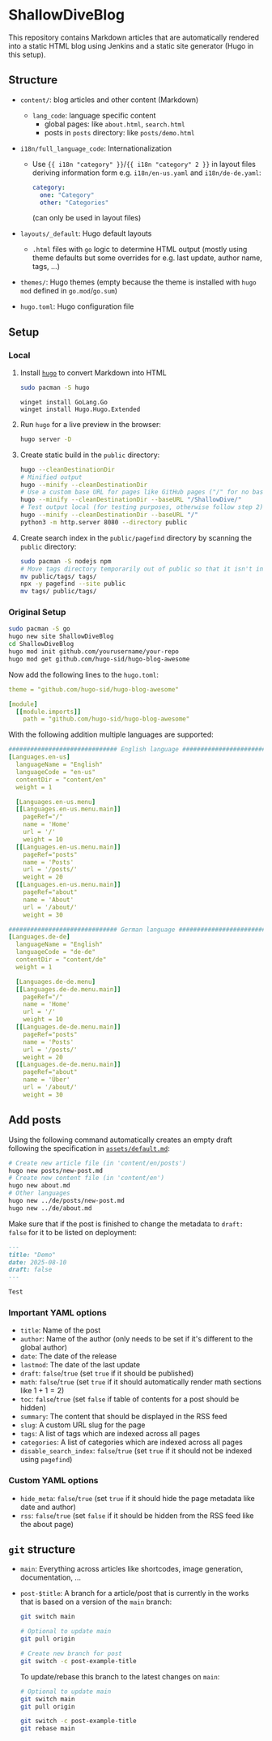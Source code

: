 # ShallowDiveBlog

This repository contains Markdown articles that are automatically rendered into a static HTML blog using Jenkins and a static site generator (Hugo in this setup).

## Structure

- `content/`: blog articles and other content (Markdown)
  - `lang_code`: language specific content
    - global pages: like `about.html`, `search.html`
    - posts in `posts` directory: like `posts/demo.html`
- `i18n/full_language_code`: Internationalization
  - Use `{{ i18n "category" }}`/`{{ i18n "category" 2 }}` in layout files deriving information form e.g. `i18n/en-us.yaml` and `i18n/de-de.yaml`:

    ```yaml
    category:
      one: "Category"
      other: "Categories"
    ```

    (can only be used in layout files)

- `layouts/_default`: Hugo default layouts
  - `.html` files with `go` logic to determine HTML output (mostly using theme defaults but some overrides for e.g. last update, author name, tags, ...)
- `themes/`: Hugo themes (empty because the theme is installed with `hugo mod` defined in `go.mod`/`go.sum`)
- `hugo.toml`: Hugo configuration file

## Setup

### Local

1. Install [`hugo`](https://gohugo.io/) to convert Markdown into HTML

   ```sh
   sudo pacman -S hugo
   ```

   ```pwsh
   winget install GoLang.Go
   winget install Hugo.Hugo.Extended
   ```

2. Run `hugo` for a live preview in the browser:

   ```sh
   hugo server -D
   ```

3. Create static build in the `public` directory:

   ```sh
   hugo --cleanDestinationDir
   # Minified output
   hugo --minify --cleanDestinationDir
   # Use a custom base URL for pages like GitHub pages ("/" for no base URL)
   hugo --minify --cleanDestinationDir --baseURL "/ShallowDive/"
   # Test output local (for testing purposes, otherwise follow step 2)
   hugo --minify --cleanDestinationDir --baseURL "/"
   python3 -m http.server 8080 --directory public
   ```

4. Create search index in the `public/pagefind` directory by scanning the `public` directory:

   ```sh
   sudo pacman -S nodejs npm
   # Move tags directory temporarily out of public so that it isn't indexed
   mv public/tags/ tags/
   npx -y pagefind --site public
   mv tags/ public/tags/
   ```

### Original Setup

```sh
sudo pacman -S go
hugo new site ShallowDiveBlog
cd ShallowDiveBlog
hugo mod init github.com/yourusername/your-repo
hugo mod get github.com/hugo-sid/hugo-blog-awesome
```

Now add the following lines to the `hugo.toml`:

```yaml
theme = "github.com/hugo-sid/hugo-blog-awesome"

[module]
  [[module.imports]]
    path = "github.com/hugo-sid/hugo-blog-awesome"
```

With the following addition multiple languages are supported:

```yaml
############################## English language ################################
[Languages.en-us]
  languageName = "English"
  languageCode = "en-us"
  contentDir = "content/en"
  weight = 1

  [Languages.en-us.menu]
  [[Languages.en-us.menu.main]]
    pageRef="/"
    name = 'Home'
    url = '/'
    weight = 10
  [[Languages.en-us.menu.main]]
    pageRef="posts"
    name = 'Posts'
    url = '/posts/'
    weight = 20
  [[Languages.en-us.menu.main]]
    pageRef="about"
    name = 'About'
    url = '/about/'
    weight = 30

############################## German language ################################
[Languages.de-de]
  languageName = "English"
  languageCode = "de-de"
  contentDir = "content/de"
  weight = 1

  [Languages.de-de.menu]
  [[Languages.de-de.menu.main]]
    pageRef="/"
    name = 'Home'
    url = '/'
    weight = 10
  [[Languages.de-de.menu.main]]
    pageRef="posts"
    name = 'Posts'
    url = '/posts/'
    weight = 20
  [[Languages.de-de.menu.main]]
    pageRef="about"
    name = 'Über'
    url = '/about/'
    weight = 30
```

## Add posts

Using the following command automatically creates an empty draft following the specification in [`assets/default.md`](assets/default.md):

```sh
# Create new article file (in 'content/en/posts')
hugo new posts/new-post.md
# Create new content file (in 'content/en')
hugo new about.md
# Other languages
hugo new ../de/posts/new-post.md
hugo new ../de/about.md
```

Make sure that if the post is finished to change the metadata to `draft: false` for it to be listed on deployment:

```markdown
---
title: "Demo"
date: 2025-08-10
draft: false
---

Test
```

### Important YAML options

- `title`: Name of the post
- `author`: Name of the author (only needs to be set if it's different to the global author)
- `date`: The date of the release
- `lastmod`: The date of the last update
- `draft`: `false`/`true` (set `true` if it should be published)
- `math`: `false`/`true` (set `true` if it should automatically render math sections like $1+1=2$)
- `toc`: `false`/`true` (set `false` if table of contents for a post should be hidden)
- `summary`: The content that should be displayed in the RSS feed
- `slug`: A custom URL slug for the page
- `tags`: A list of tags which are indexed across all pages
- `categories`: A list of categories which are indexed across all pages
- `disable_search_index`: `false`/`true` (set `true` if it should not be indexed using `pagefind`)

### Custom YAML options

- `hide_meta`: `false`/`true` (set `true` if it should hide the page metadata like date and author)
- `rss`: `false`/`true` (set `false` if it should be hidden from the RSS feed like the about page)

## `git` structure

- `main`: Everything across articles like shortcodes, image generation, documentation, ...
- `post-$title`: A branch for a article/post that is currently in the works that is based on a version of the `main` branch:

  ```sh
  git switch main

  # Optional to update main
  git pull origin

  # Create new branch for post
  git switch -c post-example-title
  ```

  To update/rebase this branch to the latest changes on `main`:

  ```sh
  # Optional to update main
  git switch main
  git pull origin

  git switch -c post-example-title
  git rebase main
  ```

